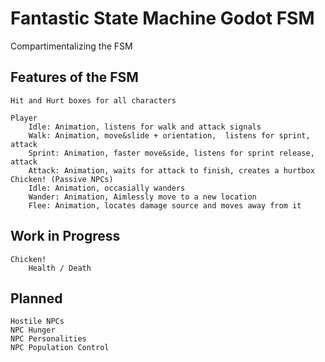 # Fantastic State Machine Godot FSM
 Compartimentalizing the FSM

Features of the FSM
---
	Hit and Hurt boxes for all characters
 
	Player
		Idle: Animation, listens for walk and attack signals
		Walk: Animation, move&slide + orientation,  listens for sprint, attack
		Sprint: Animation, faster move&side, listens for sprint release, attack
		Attack: Animation, waits for attack to finish, creates a hurtbox
	Chicken! (Passive NPCs)
		Idle: Animation, occasially wanders			
		Wander: Animation, Aimlessly move to a new location
		Flee: Animation, locates damage source and moves away from it
Work in Progress
---
	Chicken!
		Health / Death
Planned
---
	Hostile NPCs
	NPC Hunger
 	NPC Personalities
	NPC Population Control
